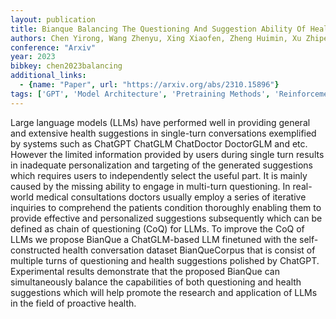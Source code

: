 ```yaml
---
layout: publication
title: Bianque Balancing The Questioning And Suggestion Ability Of Health Llms With Multi-turn Health Conversations Polished By Chatgpt
authors: Chen Yirong, Wang Zhenyu, Xing Xiaofen, Zheng Huimin, Xu Zhipei, Fang Kai, Wang Junhong, Li Sihang, Wu Jieling, Liu Qi, Xu Xiangmin
conference: "Arxiv"
year: 2023
bibkey: chen2023balancing
additional_links:
  - {name: "Paper", url: "https://arxiv.org/abs/2310.15896"}
tags: ['GPT', 'Model Architecture', 'Pretraining Methods', 'Reinforcement Learning']
---
```

Large language models (LLMs) have performed well in providing general and extensive health suggestions in single-turn conversations exemplified by systems such as ChatGPT ChatGLM ChatDoctor DoctorGLM and etc. However the limited information provided by users during single turn results in inadequate personalization and targeting of the generated suggestions which requires users to independently select the useful part. It is mainly caused by the missing ability to engage in multi-turn questioning. In real-world medical consultations doctors usually employ a series of iterative inquiries to comprehend the patients condition thoroughly enabling them to provide effective and personalized suggestions subsequently which can be defined as chain of questioning (CoQ) for LLMs. To improve the CoQ of LLMs we propose BianQue a ChatGLM-based LLM finetuned with the self-constructed health conversation dataset BianQueCorpus that is consist of multiple turns of questioning and health suggestions polished by ChatGPT. Experimental results demonstrate that the proposed BianQue can simultaneously balance the capabilities of both questioning and health suggestions which will help promote the research and application of LLMs in the field of proactive health.
